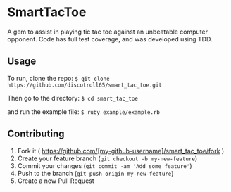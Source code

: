 # SmartTacToe

A gem to assist in playing tic tac toe against an unbeatable computer opponent.
Code has full test coverage, and was developed using TDD.
## Usage

To run, clone the repo:
```$ git clone https://github.com/discotroll65/smart_tac_toe.git```

Then go to the directory:
```$ cd smart_tac_toe```

and run the example file:
```$ ruby example/example.rb```


## Contributing

1. Fork it ( https://github.com/[my-github-username]/smart_tac_toe/fork )
2. Create your feature branch (`git checkout -b my-new-feature`)
3. Commit your changes (`git commit -am 'Add some feature'`)
4. Push to the branch (`git push origin my-new-feature`)
5. Create a new Pull Request
